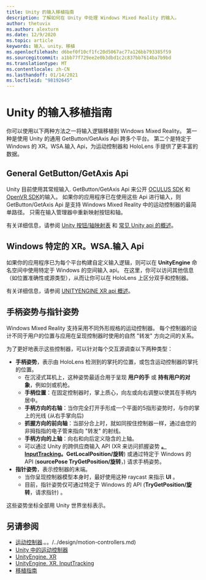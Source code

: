 ```yaml
---
title: Unity 的输入移植指南
description: 了解如何在 Unity 中处理 Windows Mixed Reality 的输入。
author: thetuvix
ms.author: alexturn
ms.date: 12/9/2020
ms.topic: article
keywords: 输入、unity、移植
ms.openlocfilehash: d6bef0f10cf1fc20d5067ac77a126bb793385f59
ms.sourcegitcommit: a1bb77f729ee2e0b3dbd1c2c837bb7614ba7b9bd
ms.translationtype: MT
ms.contentlocale: zh-CN
ms.lasthandoff: 01/14/2021
ms.locfileid: "98192645"
---
```

# <a name="input-porting-guide-for-unity"></a>Unity 的输入移植指南

你可以使用以下两种方法之一将输入逻辑移植到 Windows Mixed Reality。 第一种是使用 Unity 的通用 GetButton/GetAxis Api 跨多个平台。 第二个是特定于 Windows 的 XR。WSA.输入 Api，为运动控制器和 HoloLens 手提供了更丰富的数据。

## <a name="general-inputgetbuttongetaxis-apis"></a>General GetButton/GetAxis Api

Unity 目前使用其常规输入. GetButton/GetAxis Api 来公开 [OCULUS SDK](https://docs.unity3d.com/Manual/OculusControllers.html) 和 [OpenVR SDK](https://docs.unity3d.com/Manual/OpenVRControllers.html)的输入。 如果你的应用程序已在使用这些 Api 进行输入，则 GetButton/GetAxis Api 是支持 Windows Mixed Reality 中的运动控制器的最简单路径。 只需在输入管理器中重新映射按钮和轴。

有关详细信息，请参阅 [Unity 按钮/轴映射表](../unity/motion-controllers-in-unity.md#unity-buttonaxis-mapping-table) 和 [常见 Unity api 的概述](../unity/motion-controllers-in-unity.md#common-unity-apis-inputgetbuttongetaxis)。

## <a name="windows-specific-xrwsainput-apis"></a>Windows 特定的 XR。WSA.输入 Api

如果你的应用程序已为每个平台构建自定义输入逻辑，则可以在 **UnityEngine** 命名空间中使用特定于 Windows 的空间输入 api。 在这里，你可以访问其他信息（如位置准确性或源类型），从而让你可以在 HoloLens 上区分双手和控制器。

有关详细信息，请参阅 [UNITYENGINE XR api 概述](../unity/motion-controllers-in-unity.md#windows-specific-apis-xrwsainput)。

## <a name="grip-pose-vs-pointing-pose"></a>手柄姿势与指针姿势

Windows Mixed Reality 支持采用不同外形规格的运动控制器。 每个控制器的设计不同于用户的位置与应用在呈现控制器时使用的自然 "转发" 方向之间的关系。

为了更好地表示这些控制器，可以针对每个交互源调查以下两种类型：

* **手柄姿势**，表示由 HoloLens 检测到的掌托的位置，或包含运动控制器的掌托的位置。
    * 在沉浸式耳机上，这种姿势最适合用于呈现 **用户的手** 或 **持有用户的对象**，例如剑或机枪。
    * **手柄位置**：在固定控制器时，掌上质心，向左或向右调整以使其在手柄内居中。
    * **手柄方向的右轴**：当你完全打开手形成一个平面的5指形姿势时，与你的掌上的光线 (从右手掌向后) 
    * **抓握方向的前向轴**：当部分合上时，就如同按住控制器一样，通过由您的非拇指指的电子管来指向 "转发" 的射线。
    * **手柄方向的上轴**：向右和向后定义隐含的上轴。
    * 可以通过 Unity 的跨供应商输入 API (XR 来访问抓握姿势 **[。InputTracking](https://docs.unity3d.com/ScriptReference/XR.InputTracking.html)。GetLocalPosition/旋转**) 或通过特定于 Windows 的 API (**sourcePose TryGetPosition/旋转**，) 请求手柄姿势。
* **指针姿势**，表示控制器的末端。
    * 当你呈现控制器模型本身时，最好使用这种 raycast 来指示 **UI** 。
    * 目前，指针姿势仅可通过特定于 Windows 的 API (**TryGetPosition/旋转**，请求指针) 。

这些姿势坐标全部用 Unity 世界坐标表示。

## <a name="see-also"></a>另请参阅
* [运动控制器]().。。/../design/motion-controllers.md) 
* [Unity 中的运动控制器](../unity/motion-controllers-in-unity.md)
* [UnityEngine. XR](https://docs.unity3d.com/ScriptReference/XR.WSA.Input.InteractionManager.html)
* [UnityEngine. XR. InputTracking](https://docs.unity3d.com/ScriptReference/XR.InputTracking.html)
* [移植指南](porting-guides.md)
